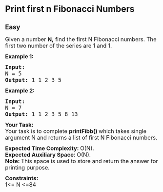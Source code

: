# Print first n Fibonacci Numbers
## Easy
<div class="problems_problem_content__Xm_eO"><p><span style="font-size: 18px;">Given a number <strong>N,</strong> find the first N Fibonacci numbers. The first two number of the series are 1 and 1.</span></p>
<p><strong><span style="font-size: 18px;">Example 1:</span></strong></p>
<pre><strong><span style="font-size: 18px;">Input:
</span></strong><span style="font-size: 18px;">N = 5
<strong>Output: </strong>1 1 2 3 5
</span></pre>
<p><strong><span style="font-size: 18px;">Example 2:</span></strong></p>
<pre><strong><span style="font-size: 18px;">Input:
</span></strong><span style="font-size: 18px;">N = 7
<strong>Output: </strong>1 1 2 3 5 8 13</span></pre>
<p><strong><span style="font-size: 18px;">Your Task:</span></strong><br><span style="font-size: 18px;">Your task is to complete <strong>printFibb() </strong>which takes single argument N and&nbsp;returns a list of first N&nbsp;Fibonacci numbers.</span></p>
<p><span style="font-size: 18px;"><strong>Expected Time Complexity:&nbsp;</strong>O(N).<br><strong>Expected Auxiliary Space:&nbsp;</strong>O(N).<br><strong>Note:&nbsp;</strong>This space is used to store and return the answer for printing purpose.</span></p>
<p><span style="font-size: 18px;"><strong>Constraints:</strong></span><br><span style="font-size: 18px;">1&lt;= N &lt;=84</span></p></div>